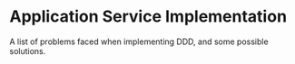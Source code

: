 # Application Service Implementation

A list of problems faced when implementing DDD, and some possible solutions.


